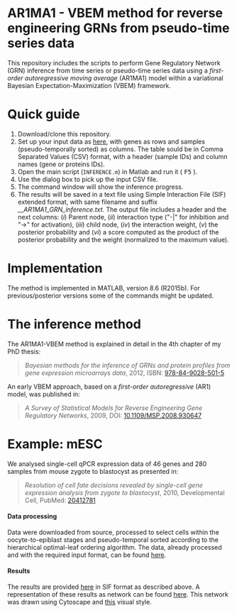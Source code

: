 AR1MA1 - VBEM method for reverse engineering GRNs from pseudo-time series data
====


This repository includes the scripts to perform Gene Regulatory Network (GRN) inference from time series or pseudo-time series data using a *first-order autoregressive moving average* (AR1MA1) model within a variational Bayesian Expectation-Maximization (VBEM) framework.


# Quick guide


1. Download/clone this repository.
1. Set up your input data as [here](https://github.com/mscastillo/GRNVBEM/blob/master/mESC/mESC.csv), with genes as rows and samples (pseudo-temporally sorted) as columns. The table sould be in Comma Separated Values (CSV) format, with a header (sample IDs) and column names (gene or proteins IDs).
1. Open the main script (`INFERENCE.m`) in Matlab and run it ( <kbd>F5</kbd> ).
1. Use the dialog box to pick up the input CSV file.
1. The command window will show the inference progress.
1. The results will be saved in a text file using Simple Interaction File (SIF) extended format, with same filename and suffix *__AR1MA1_GRN_inference.txt*. The output file includes a header and the next columns: (*i*) Parent node, (*ii*) interaction type ("-|" for inhibition and "->" for activation), (*iii*) child node, (*iv*) the interaction weight, (*v*) the posterior probability and (*vi*) a score computed as the product of the posterior probability and the weight (normalized to the maximum value). 


# Implementation


The method is implemented in MATLAB, version 8.6 (R2015b). For previous/posterior versions some of the commands might be updated.


# The inference method


The AR1MA1-VBEM method is explained in detail in the 4th chapter of my PhD thesis:

> *Bayesian methods for the inference of GRNs and protein profiles from gene expression microarrays data*, 2012, ISBN: [978-84-9028-501-5](http://cul.worldcat.org/oclc/870124049)

An early VBEM approach, based on a *first-order autoregressive* (AR1) model, was published in:

> *A Survey of Statistical Models for Reverse Engineering Gene Regulatory Networks*, 2009, DOI: [10.1109/MSP.2008.930647](http://dx.doi.org/10.1109%2FMSP.2008.930647)


# Example: mESC


We analysed single-cell qPCR expression data of 46 genes and 280 samples from mouse zygote to blastocyst as presented in:

> *Resolution of cell fate decisions revealed by single-cell gene expression analysis from zygote to blastocyst*, 2010, Developmental Cell, PubMed: [20412781](http://www.ncbi.nlm.nih.gov/pubmed/20412781)

#### Data processing

Data were downloaded from source, processed to select cells within the oocyte-to-epiblast stages and pseudo-temporal sorted according to the hierarchical optimal-leaf ordering algorithm. The data, already processed and with the required input format, can be found [here](https://github.com/mscastillo/GRNVBEM/blob/master/mESC/mESC.csv).

#### Results

The results are provided [here](https://github.com/mscastillo/GRNVBEM/blob/master/mESC/mESC__AR1MA1_GRN_inference.txt) in SIF format as described above. A representation of these results as network can be found [here](https://github.com/mscastillo/GRNVBEM/blob/master/mESC/GRN.pdf). This network was drawn using Cytoscape and [this](https://github.com/mscastillo/GRNVBEM/blob/master/mESC/GRN_style.xml) visual style.
